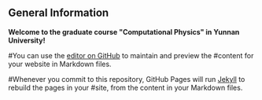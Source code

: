 ## General Information
**Welcome to the graduate course "Computational Physics" in Yunnan University!** 

#You can use the [editor on GitHub](https://github.com/quantumfarm/CP/edit/master/README.md) to maintain and preview the #content for your website in Markdown files.

#Whenever you commit to this repository, GitHub Pages will run [Jekyll](https://jekyllrb.com/) to rebuild the pages in your #site, from the content in your Markdown files.

